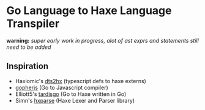 Go Language to Haxe Language Transpiler
==========
**warning:** *super early work in progress, alot of ast exprs and statements still need to be added*




## Inspiration
* Haxiomic's [dts2hx](https://github.com/haxiomic/dts2hx) (typescript defs to haxe externs)
* [gopherjs](https://github.com/gopherjs/gopherjs) (Go to Javascript compiler)
* Elliott5's [tardisgo](https://github.com/tardisgo/tardisgo) (Go to Haxe written in Go)
* Simn's [hxparse](https://github.com/Simn/hxparse) (Haxe Lexer and Parser library)

